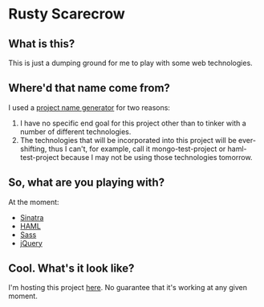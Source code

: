 Rusty Scarecrow
==============
What is this?
-------------
This is just a dumping ground for me to play with some web technologies.

Where'd that name come from?
----------------------------
I used a [project name generator](http://online-generator.com/name-generator/project-name-generator.php)
for two reasons:

1. I have no specific end goal for this project other than to tinker with a number of different technologies.
2. The technologies that will be incorporated into this project will be ever-shifting, thus I can't, for example, call it mongo-test-project or haml-test-project because I may not be using those technologies tomorrow.

So, what are you playing with?
------------------------------
At the moment:

* [Sinatra](http://www.sinatrarb.com/)
* [HAML](http://haml-lang.com/)
* [Sass](http://sass-lang.com/)
* [jQuery](http://jquery.com/)

Cool. What's it look like?
--------------------------
I'm hosting this project [here](http://rusty-scarecrow.hosted.jmarcell.com/). No guarantee that it's working at any given moment.